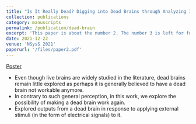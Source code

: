 ```yaml
---
title: "Is It Really Dead? Digging into Dead Brains through Analyzing Its Behavior in Response to Inducing External Impulses"
collection: publications
category: manuscripts
permalink: /publication/dead-brain
excerpt: 'This paper is about the number 2. The number 3 is left for future work.'
date: 2021-12-22
venue: 'NSysS 2021'
paperurl: '/files/paper2.pdf'
---
```


[Poster](/files/nsys_final.pdf)

- Even though live brains are widely studied in the literature, dead brains remain little explored as perhaps it is generally believed to have a dead brain not workable anymore.
- In contrary to such general perception, in this work, we explore the possibility of making a dead brain work again.
- Explored outputs from a dead brain in response to applying external stimuli (in the form of electrical signals) to it.

